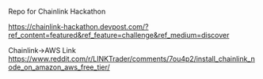 
Repo for Chainlink Hackathon 

https://chainlink-hackathon.devpost.com/?ref_content=featured&ref_feature=challenge&ref_medium=discover

Chainlink->AWS Link
https://www.reddit.com/r/LINKTrader/comments/7ou4p2/install_chainlink_node_on_amazon_aws_free_tier/